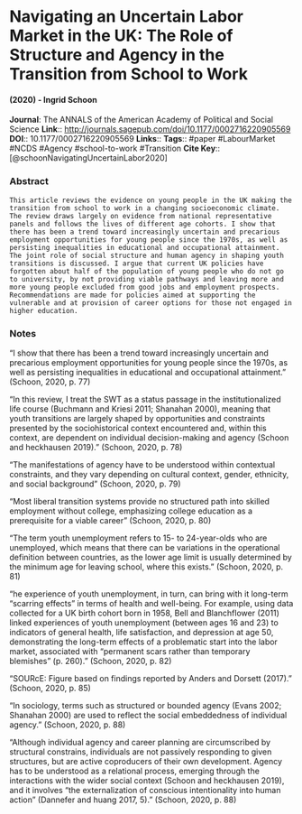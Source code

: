 # Navigating an Uncertain Labor Market in the UK: The Role of Structure and Agency in the Transition from School to Work
#### (2020) - Ingrid Schoon
**Journal**: The ANNALS of the American Academy of Political and Social Science
**Link**:: http://journals.sagepub.com/doi/10.1177/0002716220905569
**DOI**:: 10.1177/0002716220905569
**Links**:: 
**Tags**:: #paper #LabourMarket #NCDS #Agency #school-to-work #Transition 
**Cite Key**:: [@schoonNavigatingUncertainLabor2020]

### Abstract

```
This article reviews the evidence on young people in the UK making the transition from school to work in a changing socioeconomic climate. The review draws largely on evidence from national representative panels and follows the lives of different age cohorts. I show that there has been a trend toward increasingly uncertain and precarious employment opportunities for young people since the 1970s, as well as persisting inequalities in educational and occupational attainment. The joint role of social structure and human agency in shaping youth transitions is discussed. I argue that current UK policies have forgotten about half of the population of young people who do not go to university, by not providing viable pathways and leaving more and more young people excluded from good jobs and employment prospects. Recommendations are made for policies aimed at supporting the vulnerable and at provision of career options for those not engaged in higher education.
```

### Notes

“I show that there has been a trend toward increasingly uncertain and precarious employment opportunities for young people since the 1970s, as well as persisting inequalities in educational and occupational attainment.” (Schoon, 2020, p. 77)

“In this review, I treat the SWT as a status passage in the institutionalized life course (Buchmann and Kriesi 2011; Shanahan 2000), meaning that youth transitions are largely shaped by opportunities and constraints presented by the sociohistorical context encountered and, within this context, are dependent on individual decision-making and agency (Schoon and heckhausen 2019).” (Schoon, 2020, p. 78)

“The manifestations of agency have to be understood within contextual constraints, and they vary depending on cultural context, gender, ethnicity, and social background” (Schoon, 2020, p. 79)

“Most liberal transition systems provide no structured path into skilled employment without college, emphasizing college education as a prerequisite for a viable career” (Schoon, 2020, p. 80)

“The term youth unemployment refers to 15- to 24-year-olds who are unemployed, which means that there can be variations in the operational definition between countries, as the lower age limit is usually determined by the minimum age for leaving school, where this exists.” (Schoon, 2020, p. 81)

“he experience of youth unemployment, in turn, can bring with it long-term “scarring effects” in terms of health and well-being. For example, using data collected for a UK birth cohort born in 1958, Bell and Blanchflower (2011) linked experiences of youth unemployment (between ages 16 and 23) to indicators of general health, life satisfaction, and depression at age 50, demonstrating the long-term effects of a problematic start into the labor market, associated with “permanent scars rather than temporary blemishes” (p. 260).” (Schoon, 2020, p. 82)

“SOURcE: Figure based on findings reported by Anders and Dorsett (2017).” (Schoon, 2020, p. 85)

“In sociology, terms such as structured or bounded agency (Evans 2002; Shanahan 2000) are used to reflect the social embeddedness of individual agency.” (Schoon, 2020, p. 88)

“Although individual agency and career planning are circumscribed by structural constrains, individuals are not passively responding to given structures, but are active coproducers of their own development. Agency has to be understood as a relational process, emerging through the interactions with the wider social context (Schoon and heckhausen 2019), and it involves “the externalization of conscious intentionality into human action” (Dannefer and huang 2017, 5).” (Schoon, 2020, p. 88)